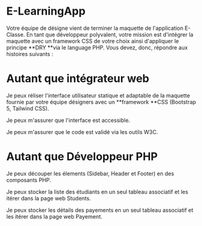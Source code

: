 # E-LearningApp

Votre équipe de désigne vient de terminer la maquette de l'application E-Classe. En tant que développeur polyvalent, votre mission est d'intégrer la maquette avec un framework CSS de votre choix ainsi d'appliquer le principe **DRY **via le language PHP. Vous devez, donc, répondre aux histoires suivants :

# Autant que intégrateur web

Je peux réliser l'interface utilisateur statique et adaptable de la maquette fournie par votre équipe désigners avec un **framework **CSS (Bootstrap 5, Tailwind CSS).

Je peux m'assurer que l'interface est accessible.

Je peux m'assurer que le code est validé via les outils W3C.

# Autant que Développeur PHP

Je peux découper les élements (Sidebar, Header et Footer) en des composants PHP.

Je peux stocker la liste des étudiants en un seul tableau associatif et les itérer dans la page web Students.

Je peux stocker les détails des payements en un seul tableau associatif et les itérer dans la page web Payement.
